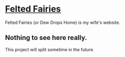 # [Felted Fairies](http://feltefaries.com)

Felted Fairies (or Dew Drops Home) is my wife's website.

## Nothing to see here really.

This project will split sometime in the future.
